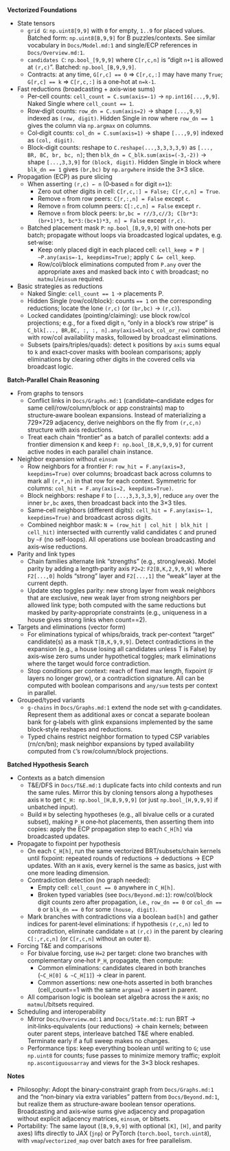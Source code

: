 **Vectorized Foundations**
- State tensors
  - `grid G`: `np.uint8[9,9]` with `0` for empty, `1..9` for placed values. Batched form: `np.uint8[B,9,9]` for B puzzles/contexts. See similar vocabulary in `Docs/Model.md:1` and single/ECP references in `Docs/Overview.md:1`.
  - `candidates C`: `np.bool_[9,9,9]` where `C[r,c,n]` is “digit `n+1` is allowed at `(r,c)`”. Batched: `np.bool_[B,9,9,9]`.
  - Contracts: at any time, `G[r,c] == 0` ⇒ `C[r,c,:]` may have many `True`; `G[r,c] == k` ⇒ `C[r,c,:]` is a one‑hot at `n=k-1`.
- Fast reductions (broadcasting + axis‑wise sums)
  - Per‑cell counts: `cell_count = C.sum(axis=-1)` → `np.int16[...,9,9]`. Naked Single where `cell_count == 1`.
  - Row‑digit counts: `row_dn = C.sum(axis=2)` → shape `[...,9,9]` indexed as `(row, digit)`. Hidden Single in row where `row_dn == 1` gives the column via `np.argmax` on columns.
  - Col‑digit counts: `col_dn = C.sum(axis=1)` → shape `[...,9,9]` indexed as `(col, digit)`.
  - Block‑digit counts: reshape to `C.reshape(...,3,3,3,3,9)` as `[..., BR, BC, br, bc, n]`; then `blk_dn = C_blk.sum(axis=(-3,-2))` → shape `[...,3,3,9]` for `(block, digit)`. Hidden Single in block where `blk_dn == 1` gives `(br,bc)` by `np.argwhere` inside the 3×3 slice.
- Propagation (ECP) as pure slicing
  - When asserting `(r,c) ← n` (0‑based `n` for digit `n+1`):
    - Zero out other digits in cell: `C[r,c,:] = False; C[r,c,n] = True`.
    - Remove `n` from row peers: `C[r,:,n] = False` except `c`.
    - Remove `n` from column peers: `C[:,c,n] = False` except `r`.
    - Remove `n` from block peers: `br,bc = r//3,c//3; C[br*3:(br+1)*3, bc*3:(bc+1)*3, n] = False` except `(r,c)`.
  - Batched placement mask `P`: `np.bool_[B,9,9,9]` with one‑hots per batch; propagate without loops via broadcasted logical updates, e.g. set‑wise:
    - Keep only placed digit in each placed cell: `cell_keep = P | ~P.any(axis=-1, keepdims=True)`; apply `C &= cell_keep`.
    - Row/col/block eliminations computed from `P.any` over the appropriate axes and masked back into `C` with broadcast; no `matmul`/`einsum` required.
- Basic strategies as reductions
  - Naked Single: `cell_count == 1` → placements P.
  - Hidden Single (row/col/block): counts `== 1` on the corresponding reductions; locate the lone `(r,c)` (or `(br,bc)` → `(r,c)`).
  - Locked candidates (pointing/claiming): use block row/col projections; e.g., for a fixed digit `n`, “only in a block’s row stripe” is `C_blk[..., BR,BC, :, :, n].any(axis=block_col_or_row)` combined with row/col availability masks, followed by broadcast eliminations.
  - Subsets (pairs/triples/quads): detect `k` positions by `axis` sums equal to `k` and exact‑cover masks with boolean comparisons; apply eliminations by clearing other digits in the covered cells via broadcast logic.

**Batch‑Parallel Chain Reasoning**
- From graphs to tensors
  - Conflict links in `Docs/Graphs.md:1` (candidate–candidate edges for same cell/row/column/block or app constraints) map to structure‑aware boolean expansions. Instead of materializing a 729×729 adjacency, derive neighbors on the fly from `(r,c,n)` structure with axis reductions.
  - Treat each chain “frontier” as a batch of parallel contexts: add a frontier dimension `K` and keep `F: np.bool_[B,K,9,9,9]` for current active nodes in each parallel chain instance.
- Neighbor expansion without `einsum`
  - Row neighbors for a frontier `F`: `row_hit = F.any(axis=3, keepdims=True)` over columns; broadcast back across columns to mark all `(r,*,n)` in that row for each context. Symmetric for columns: `col_hit = F.any(axis=2, keepdims=True)`.
  - Block neighbors: reshape `F` to `[...,3,3,3,3,9]`, reduce `any` over the inner `br,bc` axes, then broadcast back into the 3×3 tiles.
  - Same‑cell neighbors (different digits): `cell_hit = F.any(axis=-1, keepdims=True)` and broadcast across digits.
  - Combined neighbor mask: `N = (row_hit | col_hit | blk_hit | cell_hit)` intersected with currently valid candidates `C` and pruned by `~F` (no self‑loops). All operations use boolean broadcasting and axis‑wise reductions.
- Parity and link types
  - Chain families alternate link “strengths” (e.g., strong/weak). Model parity by adding a length‑parity axis `P2=2`: `F2[B,K,2,9,9,9]` where `F2[...,0]` holds “strong” layer and `F2[...,1]` the “weak” layer at the current depth.
  - Update step toggles parity: new strong layer from weak neighbors that are exclusive, new weak layer from strong neighbors per allowed link type; both computed with the same reductions but masked by parity‑appropriate constraints (e.g., uniqueness in a house gives strong links when count==2).
- Targets and eliminations (vector form)
  - For eliminations typical of whips/braids, track per‑context “target” candidate(s) as a mask `T[B,K,9,9,9]`. Detect contradictions in the expansion (e.g., a house losing all candidates unless T is False) by axis‑wise zero sums under hypothetical toggles; mark eliminations where the target would force contradiction.
  - Stop conditions per context: reach of fixed max length, fixpoint (`F` layers no longer grow), or a contradiction signature. All can be computed with boolean comparisons and `any/sum` tests per context in parallel.
- Grouped/typed variants
  - `g‑chains` in `Docs/Graphs.md:1` extend the node set with g‑candidates. Represent them as additional axes or concat a separate boolean bank for g‑labels with glink expansions implemented by the same block‑style reshapes and reductions.
  - Typed chains restrict neighbor formation to typed CSP variables (rn/cn/bn); mask neighbor expansions by typed availability computed from `C`’s row/column/block projections.

**Batched Hypothesis Search**
- Contexts as a batch dimension
  - T&E/DFS in `Docs/T&E.md:1` duplicate facts into child contexts and run the same rules. Mirror this by cloning tensors along a hypotheses axis `H` to get `C_H: np.bool_[H,B,9,9,9]` (or just `np.bool_[H,9,9,9]` if unbatched input).
  - Build `H` by selecting hypotheses (e.g., all bivalue cells or a curated subset), making `P_H` one‑hot placements, then asserting them into copies: apply the ECP propagation step to each `C_H[h]` via broadcasted updates.
- Propagate to fixpoint per hypothesis
  - On each `C_H[h]`, run the same vectorized BRT/subsets/chain kernels until fixpoint: repeated rounds of reductions → deductions → ECP updates. With an `H` axis, every kernel is the same as basics, just with one more leading dimension.
  - Contradiction detection (no graph needed):
    - Empty cell: `cell_count == 0` anywhere in `C_H[h]`.
    - Broken typed variables (see `Docs/Beyond.md:1`): row/col/block digit counts zero after propagation, i.e., `row_dn == 0` or `col_dn == 0` or `blk_dn == 0` for some `(house, digit)`.
  - Mark branches with contradictions via a boolean `bad[h]` and gather indices for parent‑level eliminations: if hypothesis `(r,c,n)` led to contradiction, eliminate candidate `n` at `(r,c)` in the parent by clearing `C[:,r,c,n]` (or `C[r,c,n]` without an outer `B`).
- Forcing T&E and comparisons
  - For bivalue forcing, use `H=2` per target: clone two branches with complementary one‑hot `P_H`, propagate, then compute:
    - Common eliminations: candidates cleared in both branches (`~C_H[0] & ~C_H[1]`) → clear in parent.
    - Common assertions: new one‑hots asserted in both branches (cell_count==1 with the same `argmax`) → assert in parent.
  - All comparison logic is boolean set algebra across the `H` axis; no `matmul`/bitsets required.
- Scheduling and interoperability
  - Mirror `Docs/Overview.md:1` and `Docs/State.md:1`: run BRT → init‑links‑equivalents (our reductions) → chain kernels; between outer parent steps, interleave batched T&E where enabled. Terminate early if a full sweep makes no changes.
  - Performance tips: keep everything boolean until writing to `G`; use `np.uint8` for counts; fuse passes to minimize memory traffic; exploit `np.ascontiguousarray` and views for the 3×3 block reshapes.

**Notes**
- Philosophy: Adopt the binary‑constraint graph from `Docs/Graphs.md:1` and the “non‑binary via extra variables” pattern from `Docs/Beyond.md:1`, but realize them as structure‑aware boolean tensor operations. Broadcasting and axis‑wise sums give adjacency and propagation without explicit adjacency matrices, `einsum`, or bitsets.
- Portability: The same layout (`[B,9,9,9]` with optional `[K]`, `[H]`, and parity axes) lifts directly to JAX (`jnp`) or PyTorch (`torch.bool`, `torch.uint8`), with `vmap`/`vectorized_map` over batch axes for free parallelism.
